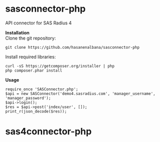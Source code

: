 # sasconnector-php
API connector for SAS Radius 4

__Installation__<br>
Clone the git repository:
```
git clone https://github.com/hasanenalbana/sasconnector-php
```
Install required libraries:
```cd sasconnector-php
curl -sS https://getcomposer.org/installer | php
php composer.phar install
````

__Usage__
```
require_once 'SASConnector.php';
$api = new SASConnector('demo4.sasradius.com', 'manager_username', 'manager_password');
$api->login();
$res = $api->post('index/user', []);
print_r(json_decode($res));
```
# sas4connector-php
